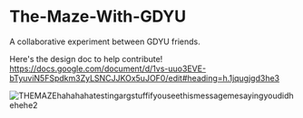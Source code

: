 # The-Maze-With-GDYU
 A collaborative experiment between GDYU friends.

Here's the design doc to help contribute! https://docs.google.com/document/d/1vs-uuo3EVE-bTyuviN5FSpdkm3ZyLSNCJJKOx5uJOF0/edit#heading=h.1jqugjgd3he3

![THEMAZEhahahahatestingargstuffifyouseethismessagemesayingyoudidhehehe2](https://github.com/TigranExe/The-Maze/assets/122690491/b988a7ac-3283-4ac6-9ae1-5ce657dac6cd)
